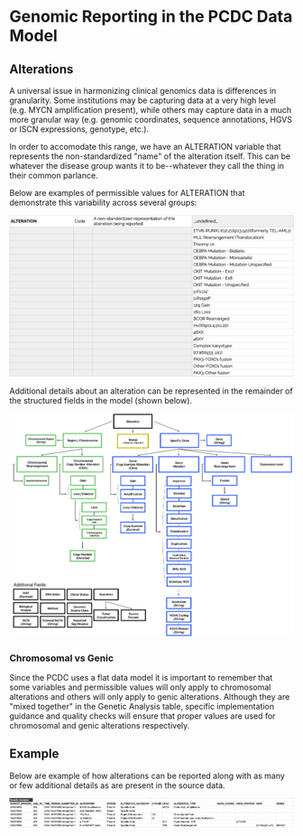 # Genomic Reporting in the PCDC Data Model

## Alterations
A universal issue in harmonizing clinical genomics data is differences in granularity. Some institutions may be capturing data at a very high level (e.g. MYCN amplification present), while others may capture data in a much more granular way (e.g. genomic coordinates, sequence annotations, HGVS or ISCN expressions, genotype, etc.).

In order to accomodate this range, we have an ALTERATION variable that represents the non-standardized "name" of the alteration itself. This can be whatever the disease group wants it to be--whatever they call the thing in their common parlance.

Below are examples of permissible values for ALTERATION that demonstrate this variability across several groups:

![gr_table](img/gr_table.png)

Additional details about an alteration can be represented in the remainder of the structured fields in the model (shown below).

![gr_diagram](img/gr_diagram.png)

### Chromosomal vs Genic 
Since the PCDC uses a flat data model it is important to remember that some variables and permissible values will only apply to chromosomal alterations and others will only apply to genic alterations. Although they are "mixed together" in the Genetic Analysis table, specific implementation guidance and quality checks will ensure that proper values are used for chromosomal and genic alterations respectively.

## Example
Below are example of how alterations can be reported along with as many or few additional details as are present in the source data.

![gr_example](img/gr_example1.png)
